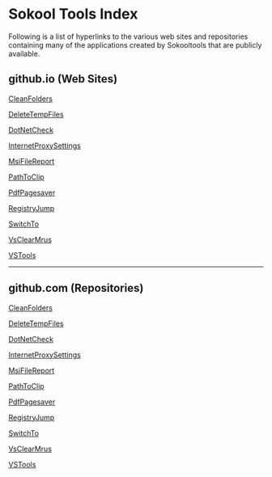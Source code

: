 # Sokool Tools Index

Following is a list of hyperlinks to the various web sites and repositories containing 
many of the applications created by Sokooltools that are publicly available.

## github.io (Web Sites)

<p><a href="https://sokooltools.github.io/CleanFolders" title="CleanFolders" rel="nofollow">CleanFolders</a></p>
<p><a href="https://sokooltools.github.io/DeleteTempFiles/" title="DeleteTempFiles" rel="nofollow">DeleteTempFiles</a></p>
<p><a href="https://sokooltools.github.io/DotNetCheck/" title="DotNetCheck" rel="nofollow">DotNetCheck</a></p>
<p><a href="https://sokooltools.github.io/InternetProxySettings/" title="VSTools" rel="nofollow">InternetProxySettings</a></p>
<p><a href="https://sokooltools.github.io/MsiFileReport/" title="MsiFileReport" rel="nofollow">MsiFileReport</a></p>
<p><a href="https://sokooltools.github.io/PathToClip/" title="PathToClip" rel="nofollow">PathToClip</a></p>
<p><a href="https://sokooltools.github.io/PdfPageSaver/" title="PdfPagesaver" rel="nofollow">PdfPagesaver</a></p>
<p><a href="https://sokooltools.github.io/RegistryJump/" title="RegistryJump" rel="nofollow">RegistryJump</a></p>
<p><a href="https://sokooltools.github.io/SwitchTo/" title="SwitchTo" rel="nofollow">SwitchTo</a></p>
<p><a href="https://sokooltools.github.io/VsClearMrus/" title="VsClearMrus" rel="nofollow">VsClearMrus</a></p>
<p><a href="https://sokooltools.github.io/VSTools/" title="VSTools" rel="nofollow">VSTools</a></p>

<hr>

## github.com (Repositories)

<p><a href="https://github.com/sokooltools/CleanFolders" title="CleanFolders" rel="nofollow">CleanFolders</a></p>
<p><a href="https://github.com/sokooltools/DeleteTempFiles/" title="DeleteTempFiles" rel="nofollow">DeleteTempFiles</a></p>
<p><a href="https://github.com/sokooltools/DotNetCheck/" title="DotNetCheck" rel="nofollow">DotNetCheck</a></p>
<p><a href="https://github.com/sokooltools/InternetProxySettings/" title="VSTools" rel="nofollow">InternetProxySettings</a></p>
<p><a href="https://github.com/sokooltools/MsiFileReport/" title="MsiFileReport" rel="nofollow">MsiFileReport</a></p>
<p><a href="https://github.com/sokooltools/PathToClip/" title="PathToClip" rel="nofollow">PathToClip</a></p>
<p><a href="https://github.com/sokooltools/PdfPageSaver/" title="PdfPagesaver" rel="nofollow">PdfPagesaver</a></p>
<p><a href="https://github.com/sokooltools/RegistryJump/" title="RegistryJump" rel="nofollow">RegistryJump</a></p>
<p><a href="https://github.com/sokooltools/SwitchTo/" title="SwitchTo" rel="nofollow">SwitchTo</a></p>
<p><a href="https://github.com/sokooltools/VsClearMrus/" title="VsClearMrus" rel="nofollow">VsClearMrus</a></p>
<p><a href="https://github.com/sokooltools/VSTools/" title="VSTools" rel="nofollow">VSTools</a></p>

